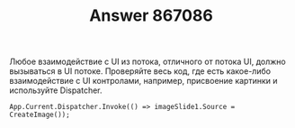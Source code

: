 ﻿---
title: "Answer 867086"
se.owner.user_id: 219799
se.owner.display_name: "LiptonDev"
se.owner.link: "https://ru.stackoverflow.com/users/219799/liptondev"
se.answer_id: 867086
se.question_id: 866956
se.post_type: answer
se.score: 0
se.is_accepted: False
---
<p>Любое взаимодействие с UI из потока, отличного от потока UI, должно вызываться в UI потоке. Проверяйте весь код, где есть какое-либо взаимодействие с UI контролами, например, присвоение картинки и используйте Dispatcher.</p>

<pre><code>App.Current.Dispatcher.Invoke(() =&gt; imageSlide1.Source = CreateImage());
</code></pre>
